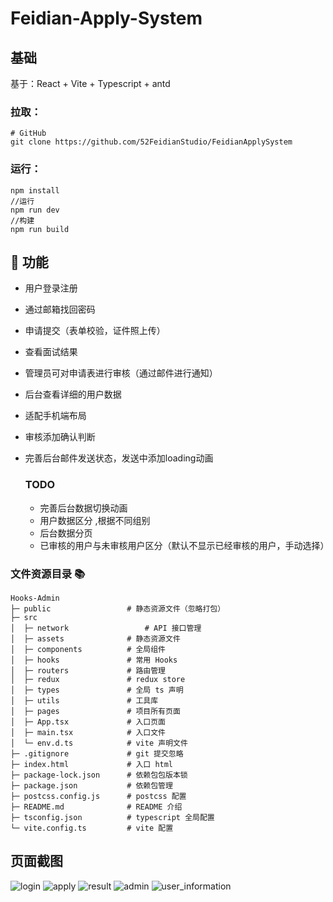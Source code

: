 # Feidian-Apply-System

## 基础

基于：React + Vite + Typescript + antd

### **拉取：**

```git
# GitHub
git clone https://github.com/52FeidianStudio/FeidianApplySystem
```

### **运行：**

```shell
npm install
//运行
npm run dev
//构建
npm run build
```

## 

##  🚀 功能

- 用户登录注册

- 通过邮箱找回密码

- 申请提交（表单校验，证件照上传）

- 查看面试结果

- 管理员可对申请表进行审核（通过邮件进行通知）

- 后台查看详细的用户数据

- 适配手机端布局

- 审核添加确认判断

- 完善后台邮件发送状态，发送中添加loading动画
  

  ### TODO
  - 完善后台数据切换动画
  - 用户数据区分 ,根据不同组别
  - 后台数据分页
  - 已审核的用户与未审核用户区分（默认不显示已经审核的用户，手动选择）

### 文件资源目录 📚

```text
Hooks-Admin
├─ public                 # 静态资源文件（忽略打包）
├─ src
│  ├─ network                 # API 接口管理
│  ├─ assets              # 静态资源文件
│  ├─ components          # 全局组件
│  ├─ hooks               # 常用 Hooks
│  ├─ routers             # 路由管理
│  ├─ redux               # redux store
│  ├─ types               # 全局 ts 声明
│  ├─ utils               # 工具库
│  ├─ pages               # 项目所有页面
│  ├─ App.tsx             # 入口页面
│  ├─ main.tsx            # 入口文件
│  └─ env.d.ts            # vite 声明文件
├─ .gitignore             # git 提交忽略
├─ index.html             # 入口 html
├─ package-lock.json      # 依赖包包版本锁
├─ package.json           # 依赖包管理
├─ postcss.config.js      # postcss 配置
├─ README.md              # README 介绍
├─ tsconfig.json          # typescript 全局配置
└─ vite.config.ts         # vite 配置
```

  ## 页面截图

![login](https://apply.ifeidian.cc/img/1.png)
![apply](https://apply.ifeidian.cc/img/2.png)
![result](https://apply.ifeidian.cc/img/3.png)
![admin](https://apply.ifeidian.cc/img/4.png)
![user_information](https://apply.ifeidian.cc/img/5.png)

